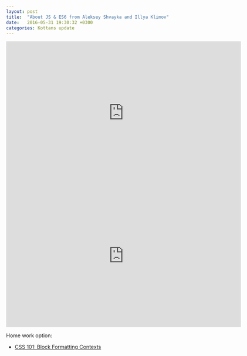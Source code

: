 ```yaml
---
layout: post
title:  "About JS & ES6 from Aleksey Shvayka and Illya Klimov"
date:   2016-05-31 19:30:32 +0300
categories: Kottans update
---
```


<iframe width="640" height="390" src="https://www.youtube.com/embed/20MGKmHxJD0" frameborder="0" allowfullscreen></iframe>
<iframe width="640" height="390" src="https://www.youtube.com/embed/0KU-Q-6LNwc" frameborder="0" allowfullscreen></iframe>

Home work option:
+ [CSS 101: Block Formatting Contexts](https://github.com/domenic/count-to-6/)

